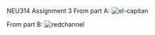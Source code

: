 NEU314
Assignment 3
From part A:
![el-capitan](https://user-images.githubusercontent.com/56043343/66014372-b2f5e000-e49c-11e9-9ba6-1dc22de21ed8.png)

From part B:
![redchannel](https://user-images.githubusercontent.com/56043343/66017461-f1919780-e4a8-11e9-8db0-081a00c1a701.png)